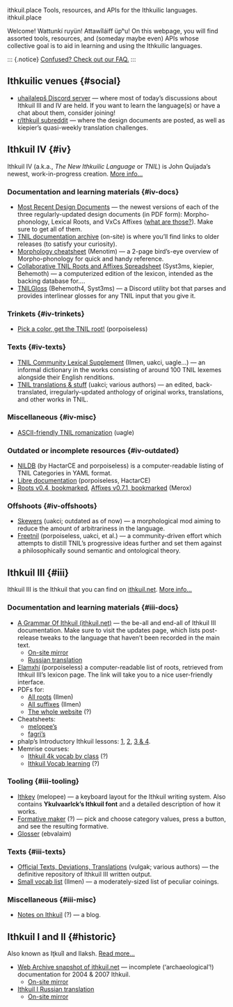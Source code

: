 ithkuil.place
Tools, resources, and APIs for the Ithkuilic languages.
ithkuil.place

Welcome! <span lang="ithkuil">Wattunkí ruyün!</span> <span
lang="ithkuil">Attawîláiff üpʰu!</span> On this webpage, you will find
assorted tools, resources, and (someday maybe even) APIs whose
collective goal is to aid in learning and using the Ithkuilic languages.

::: {.notice}
[Confused? Check out our FAQ.](faq)
:::

## Ithkuilic venues {#social}

-   <a href="https://discord.com/invite/WgFrX8J" id="discord">uhailalepš Discord server</a>
    — where most of today’s discussions about Ithkuil III and IV are
    held. If you want to learn the language(s) or have a chat about
    them, consider joining!
-   <a href="https://reddit.com/r/ithkuil" id="reddit">r/Ithkuil subreddit</a>
    — where the design documents are posted, as well as kiepier’s
    quasi-weekly translation challenges.

## Ithkuil IV {#iv}

Ithkuil IV (a.k.a., *The New Ithkuilic Language* or *TNIL*) is John
Quijada’s newest, work-in-progress creation. [More info…](faq#iv)

### Documentation and learning materials {#iv-docs}

-   [Most Recent Design Documents](https://www.reddit.com/r/Ithkuil/comments/j5i75b/most_recent_design_documents/)
    — the newest versions of each of the three regularly-updated design
    documents (in PDF form): Morpho-phonology, Lexical Roots, and VxCs
    Affixes ([what are those?](faq#iv-docs)). Make sure to get all of them.
-   [TNIL documentation archive](4/archive/) (on-site) is where you’ll
    find links to older releases (to satisfy your curiosity).
-   [Morphology cheatsheet](https://drive.google.com/drive/folders/1gAd7nto6PfKvwKvBHver1fwGe9PO7IfW)
    (Menotim) — a 2-page bird’s-eye overview of Morpho-phonology for
    quick and handy reference.
-   [Collaborative TNIL Roots and Affixes Spreadsheet](https://docs.google.com/spreadsheets/d/1JdaG1PaSQJRE2LpILvdzthbzz1k_a0VT86XSXouwGy8/edit)
    (Syst3ms, kiepier, Behemoth) — a computerized edition of the
    lexicon, intended as the backing database for….
-   [TNILGloss](https://github.com/Syst3ms/TNILGloss)
    (Behemoth4, Syst3ms) — a Discord utility bot that parses and provides
    interlinear glosses for any TNIL input that you give it.

### Trinkets {#iv-trinkets}

-   [Pick a color, get the TNIL root!](4/colors/) (porpoiseless)

### Texts {#iv-texts}

-   [TNIL Community Lexical Supplement](https://docs.google.com/spreadsheets/d/1_RCOCVkRvZsSd5Vomfr8wDeRF7kUQ-feYOCkrQzXLCw/edit)
    (Ilmen, uakci, uagle…) — an informal dictionary in the works
    consisting of around 100 TNIL lexemes alongside their English
    renditions.
-   [TNIL translations & stuff](https://docs.google.com/spreadsheets/d/1f88UJaJPDvOSCFx16-LSx931lyE6v5NPgsFw1P5VFjo/edit)
    (uakci; various authors) — an edited, back-translated,
    irregularly-updated anthology of original works, translations, and
    other works in TNIL.

### Miscellaneous {#iv-misc}

-   [ASCII-friendly TNIL romanization](https://docs.google.com/document/d/1Dlf9xcVqBeHQYrnDpDVgb5WUiNDpyBA36frC5dJCVNM/edit) (uagle)

### Outdated or incomplete resources {#iv-outdated}

-   [NILDB](https://github.com/Philosophical-Language-Group/NILDB)
    (by HactarCE and porpoiseless) is a computer-readable listing of TNIL
    Categories in YAML format.
-   [Libre documentation](https://tnil.readthedocs.io/en/latest/)
    (porpoiseless, HactarCE)
-   [Roots v0.4, bookmarked](https://cdn.discordapp.com/attachments/198559368772452352/766790575940698152/root_list_0.4_bookmarked.pdf),
    [Affixes v0.7.1, bookmarked](https://cdn.discordapp.com/attachments/198559368772452352/768196761365381130/affix_list_0.7.1_bookmarked.pdf)
    (Merox)

### Offshoots {#iv-offshoots}

-   [Skewers](https://uakci.eu/files/skewers/skewers-0.3.pdf) (uakci;
    outdated as of now) — a morphological mod aiming to reduce the
    amount of arbitrariness in the language.
-   [Freetnil](https://github.com/Philosophical-Language-Group/freetnil)
    (porpoiseless, uakci, et al.) — a community-driven effort which
    attempts to distill TNIL’s progressive ideas further and set them
    against a philosophically sound semantic and ontological theory.

## Ithkuil III {#iii}

Ithkuil III is the Ithkuil that you can find on
[ithkuil.net](http://ithkuil.net). [More info…](faq#iii)

### Documentation and learning materials {#iii-docs}

-   [A Grammar Of Ithkuil (ithkuil.net)](http://ithkuil.net) — the
    be-all and end-all of Ithkuil III documentation. Make sure to visit
    the updates page, which lists post-release tweaks to the language
    that haven’t been recorded in the main text.
    -   [On-site mirror](mirror/2001-en/)
    -   [Russian translation](https://ithkuil-rus.github.io/)
-   [Elamxhí](https://porpoiseless.github.io/elamxhi/) (porpoiseless) a
    computer-readable list of roots, retrieved from Ithkuil III’s
    lexicon page. The link will take you to a nice user-friendly
    interface.
-   PDFs for:
    -   [All roots](https://cdn.discordapp.com/attachments/184758428424601601/729292021382119454/All_Roots.pdf)
        (Ilmen)
    -   [All suffixes](https://cdn.discordapp.com/attachments/184758428424601601/729292026486456360/All_Suffixes.pdf)
        (Ilmen)
    -   [The whole website](https://vk.com/doc-7192938_71447375) (?)
-   Cheatsheets:
    -   [melopee’s](https://cdn.discordapp.com/attachments/198559368772452352/479738219374706749/compith_2kwc.pdf)
    -   [fagri’s](https://cdn.discordapp.com/attachments/198559368772452352/561017368470618145/two-page.pdf)
-   phalp’s Introductory Ithkuil lessons:
    [1](https://www.reddit.com/r/Ithkuil/comments/1s1nrh/ithkuil_lesson_1_simple_nouns/),
    [2](https://www.reddit.com/r/Ithkuil/comments/1swc0s/ithkuil_lesson_2_verbs_sentences_case/),
    [3 & 4](https://www.reddit.com/r/Ithkuil/comments/1v29l2/ithkuil_lessons_3_perspective_and_4_pras/).
-   Memrise courses:
    -   [Ithkuil 4k vocab by
        class](https://www.memrise.com/course/2022297/ithkuil-4k-vocab-by-class/)
        (?)
    -   [Ithkuil Vocab
        learning](https://www.memrise.com/course/878185/ithkuil-vocab-learning/)
        (?)

### Tooling {#iii-tooling}

-   [Ithkey](https://github.com/melopee/ithkey) (melopee) — a keyboard
    layout for the Ithkuil writing system. Also contains **Ykulvaarlck’s
    Ithkuil font** and a detailed description of how it works.
-   [Formative maker](http://www.laethiel.fr/ithkuil/composer.php) (?) —
    pick and choose category values, press a button, and see the
    resulting formative.
-   [Glosser](https://ithkuil.ebvalaim.pl/) (ebvalaim)

### Texts {#iii-texts}

-   [Official Texts, Deviations, Translations](https://docs.google.com/spreadsheets/d/1SRlpwOhZCaVB1LtdbhWGTWrKWKSL39C2pjOjF5OTZlA/edit)
    (vulgak; various authors) — the definitive repository of Ithkuil III
    written output.
-   [Small vocab list](https://pastebin.com/TrfNRvKr) (Ilmen) — a
    moderately-sized list of peculiar coinings.

### Miscellaneous {#iii-misc}

-   [Notes on Ithkuil](https://eloertkha.svbtle.com/) (?) — a blog.

## Ithkuil I and II {#historic}

Also known as Iţkuîl and Ilaksh. [Read more…](faq#historic)

-   [Web Archive snapshot of ithkuil.net](https://web.archive.org/web/20090311041719/http://ithkuil.net/)
    — incomplete (‘archaeological’!) documentation for 2004 & 2007
    Ithkuil.
    -   [On-site mirror](mirror/2004-en/)
-   [Ithkuil I Russian translation](http://ithkuil-russian.narod.ru/)
    -   [On-site mirror](mirror/2004-ru/)

